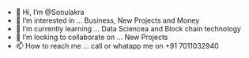- 👋 Hi, I’m @Sonulakra
- 👀 I’m interested in ... Business, New Projects and Money
- 🌱 I’m currently learning ... Data Sciencea and Block chain technology
- 💞️ I’m looking to collaborate on ... New Projects
- 📫 How to reach me ... call or whatapp me on +91 7011032940

<!---
Sonulakra/Sonulakra is a ✨ special ✨ repository because its `README.md` (this file) appears on your GitHub profile.
You can click the Preview link to take a look at your changes.
--->
